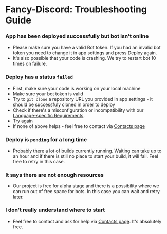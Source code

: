 # Fancy-Discord: Troubleshooting Guide

### App has been deployed successfully but bot isn't online

* Please make sure you have a valid Bot token. If you had an invalid bot token you need to change it in app settings and press Deploy again.
* It's also possible that your code is crashing. We try to restart bot 10 times on failure.

### Deploy has a status `failed`

* First, make sure your code is working on your local machine
* Make sure your bot token is valid
* Try to `git clone` a repository URL you provided in app settings - it should be successfuly cloned in order to deploy
* Check if there's a misconfiguration or incompatibility with our [Language-specific Requirements](/docs/language-specific-requirements).
* Try again
* If none of above helps - feel free to contact via [Contacts page](/docs/contacts)

### Deploy is `pending` for a long time

* Probably there a lot of builds currently running. Waiting can take up to an hour and if there is still no place to start your build, it will fail. Feel free to retry in this case.

### It says there are not enough resources 

* Our project is free for alpha stage and there is a possibility where we can run out of free space for bots. In this case you can wait and retry later.

### I don't really understand where to start

* Feel free to contact and ask for help via [Contacts page](/docs/contacts). It's absolutely free.
